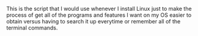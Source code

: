 This is the script that I would use whenever I install Linux just to make the process of get all of the programs and features I want on my OS easier to obtain versus having to search it up everytime or remember all of the terminal commands.
